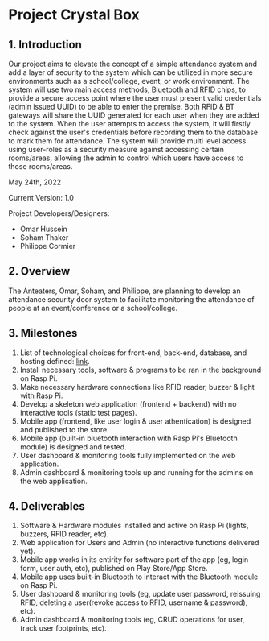 # Project Crystal Box

## 1. Introduction

Our project aims to elevate the concept of a simple attendance system and add a layer of security to the system which can be utilized in more secure environments such as a school/college, event, or work environment. The system will use two main access methods, Bluetooth and RFID chips, to provide a secure access point where the user must present valid credentials (admin issued UUID) to be able to enter the premise. Both RFID & BT gateways will share the UUID generated for each user when they are added to the system. When the user attempts to access the system, it will firstly check against the user's credentials before recording them to the database to mark them for attendance. The system will provide multi level access using user-roles as a security measure against accessing certain rooms/areas, allowing the admin to control which users have access to those rooms/areas.

May 24th, 2022

Current Version: 1.0

Project Developers/Designers:
- Omar Hussein
- Soham Thaker
- Philippe Cormier

## 2. Overview

The Anteaters, Omar, Soham, and Philippe, are planning to develop an attendance security door system to facilitate monitoring the attendance of people at an event/conference or a school/college.

## 3. Milestones
1. List of technological choices for front-end, back-end, database, and hosting defined: [link](https://github.com/CAPSTONE-2022-2023/Group_04/blob/main/technical_details.md).
2. Install necessary tools, software & programs to be ran in the background on Rasp Pi.
3. Make necessary hardware connections like RFID reader, buzzer & light with Rasp Pi.
4. Develop a skeleton web application (frontend + backend) with no interactive tools (static test pages).
5. Mobile app (frontend, like user login & user athentication) is designed and published to the store.
6. Mobile app (built-in bluetooth interaction with Rasp Pi's Bluetooth module) is designed and tested.
7. User dashboard & monitoring tools fully implemented on the web application.
8. Admin dashboard & monitoring tools up and running for the admins on the web application.

## 4. Deliverables 

1. Software & Hardware modules installed and active on Rasp Pi (lights, buzzers, RFID reader, etc).
2. Web application for Users and Admin (no interactive functions delivered yet).
3. Mobile app works in its entirity for software part of the app (eg, login form, user auth, etc), published on Play Store/App Store.
4. Mobile app uses built-in Bluetooth to interact with the Bluetooth module on Rasp Pi.
5. User dashboard & monitoring tools (eg, update user password, reissuing RFID, deleting a user(revoke access to RFID, username & password), etc).
6. Admin dashboard & monitoring tools (eg, CRUD operations for user, track user footprints, etc).
